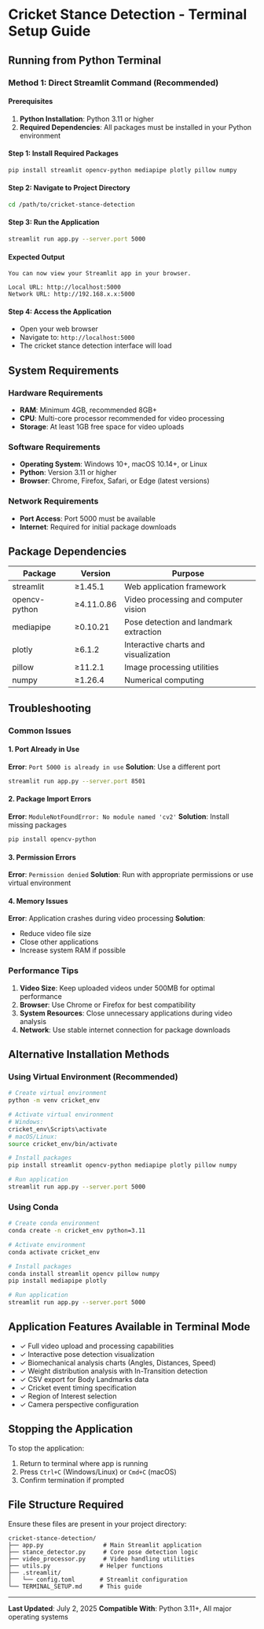 # Cricket Stance Detection - Terminal Setup Guide

## Running from Python Terminal

### Method 1: Direct Streamlit Command (Recommended)

#### Prerequisites
1. **Python Installation**: Python 3.11 or higher
2. **Required Dependencies**: All packages must be installed in your Python environment

#### Step 1: Install Required Packages
```bash
pip install streamlit opencv-python mediapipe plotly pillow numpy
```

#### Step 2: Navigate to Project Directory
```bash
cd /path/to/cricket-stance-detection
```

#### Step 3: Run the Application
```bash
streamlit run app.py --server.port 5000
```

#### Expected Output
```
You can now view your Streamlit app in your browser.

Local URL: http://localhost:5000
Network URL: http://192.168.x.x:5000
```

#### Step 4: Access the Application
- Open your web browser
- Navigate to: `http://localhost:5000`
- The cricket stance detection interface will load

## System Requirements

### Hardware Requirements
- **RAM**: Minimum 4GB, recommended 8GB+
- **CPU**: Multi-core processor recommended for video processing
- **Storage**: At least 1GB free space for video uploads

### Software Requirements
- **Operating System**: Windows 10+, macOS 10.14+, or Linux
- **Python**: Version 3.11 or higher
- **Browser**: Chrome, Firefox, Safari, or Edge (latest versions)

### Network Requirements
- **Port Access**: Port 5000 must be available
- **Internet**: Required for initial package downloads

## Package Dependencies

| Package | Version | Purpose |
|---------|---------|---------|
| streamlit | ≥1.45.1 | Web application framework |
| opencv-python | ≥4.11.0.86 | Video processing and computer vision |
| mediapipe | ≥0.10.21 | Pose detection and landmark extraction |
| plotly | ≥6.1.2 | Interactive charts and visualization |
| pillow | ≥11.2.1 | Image processing utilities |
| numpy | ≥1.26.4 | Numerical computing |

## Troubleshooting

### Common Issues

#### 1. Port Already in Use
**Error**: `Port 5000 is already in use`
**Solution**: Use a different port
```bash
streamlit run app.py --server.port 8501
```

#### 2. Package Import Errors
**Error**: `ModuleNotFoundError: No module named 'cv2'`
**Solution**: Install missing packages
```bash
pip install opencv-python
```

#### 3. Permission Errors
**Error**: `Permission denied`
**Solution**: Run with appropriate permissions or use virtual environment

#### 4. Memory Issues
**Error**: Application crashes during video processing
**Solution**: 
- Reduce video file size
- Close other applications
- Increase system RAM if possible

### Performance Tips

1. **Video Size**: Keep uploaded videos under 500MB for optimal performance
2. **Browser**: Use Chrome or Firefox for best compatibility
3. **System Resources**: Close unnecessary applications during video analysis
4. **Network**: Use stable internet connection for package downloads

## Alternative Installation Methods

### Using Virtual Environment (Recommended)
```bash
# Create virtual environment
python -m venv cricket_env

# Activate virtual environment
# Windows:
cricket_env\Scripts\activate
# macOS/Linux:
source cricket_env/bin/activate

# Install packages
pip install streamlit opencv-python mediapipe plotly pillow numpy

# Run application
streamlit run app.py --server.port 5000
```

### Using Conda
```bash
# Create conda environment
conda create -n cricket_env python=3.11

# Activate environment
conda activate cricket_env

# Install packages
conda install streamlit opencv pillow numpy
pip install mediapipe plotly

# Run application
streamlit run app.py --server.port 5000
```

## Application Features Available in Terminal Mode

- ✓ Full video upload and processing capabilities
- ✓ Interactive pose detection visualization
- ✓ Biomechanical analysis charts (Angles, Distances, Speed)
- ✓ Weight distribution analysis with In-Transition detection
- ✓ CSV export for Body Landmarks data
- ✓ Cricket event timing specification
- ✓ Region of Interest selection
- ✓ Camera perspective configuration

## Stopping the Application

To stop the application:
1. Return to terminal where app is running
2. Press `Ctrl+C` (Windows/Linux) or `Cmd+C` (macOS)
3. Confirm termination if prompted

## File Structure Required

Ensure these files are present in your project directory:
```
cricket-stance-detection/
├── app.py                 # Main Streamlit application
├── stance_detector.py     # Core pose detection logic
├── video_processor.py     # Video handling utilities
├── utils.py              # Helper functions
├── .streamlit/
│   └── config.toml       # Streamlit configuration
└── TERMINAL_SETUP.md     # This guide
```

---

**Last Updated**: July 2, 2025
**Compatible With**: Python 3.11+, All major operating systems
